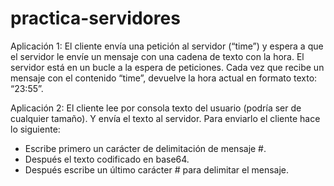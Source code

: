 # practica-servidores
 
Aplicación 1:
El cliente envía una petición al servidor (“time”) y espera a que el servidor le envíe un mensaje con una cadena de texto con la hora.
El servidor está en un bucle a la espera de peticiones. Cada vez que recibe un mensaje con el contenido “time”, devuelve la hora actual en formato texto: “23:55”.

Aplicación 2:
El cliente lee por consola texto del usuario (podría ser de cualquier tamaño). Y envía el texto al servidor. Para enviarlo el cliente hace lo siguiente:
- Escribe primero un carácter de delimitación de mensaje #.
- Después el texto codificado en base64.
- Después escribe un último carácter # para delimitar el mensaje.